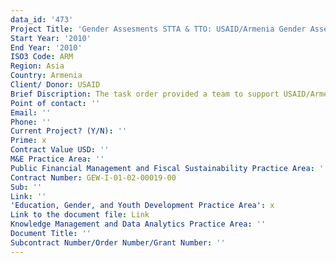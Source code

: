 ```yaml
---
data_id: '473'
Project Title: 'Gender Assesments STTA & TTO: USAID/Armenia Gender Assessment (TDY 93)'
Start Year: '2010'
End Year: '2010'
ISO3 Code: ARM
Region: Asia
Country: Armenia
Client/ Donor: USAID
Brief Discription: The task order provided a team to support USAID/Armenia
Point of contact: ''
Email: ''
Phone: ''
Current Project? (Y/N): ''
Prime: x
Contract Value USD: ''
M&E Practice Area: ''
Public Financial Management and Fiscal Sustainability Practice Area: ''
Contract Number: GEW-I-01-02-00019-00
Sub: ''
Link: ''
'Education, Gender, and Youth Development Practice Area': x
Link to the document file: Link
Knowledge Management and Data Analytics Practice Area: ''
Document Title: ''
Subcontract Number/Order Number/Grant Number: ''
---
```

